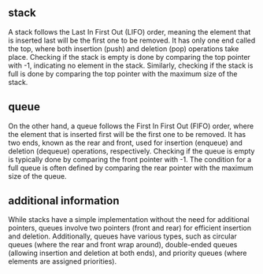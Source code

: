 ## stack
A stack follows the Last In First Out (LIFO) order, meaning the element that is inserted last will be the first one to be removed. It has only one end called the top, where both insertion (push) and deletion (pop) operations take place. Checking if the stack is empty is done by comparing the top pointer with -1, indicating no element in the stack. Similarly, checking if the stack is full is done by comparing the top pointer with the maximum size of the stack.
## queue
On the other hand, a queue follows the First In First Out (FIFO) order, where the element that is inserted first will be the first one to be removed. It has two ends, known as the rear and front, used for insertion (enqueue) and deletion (dequeue) operations, respectively. Checking if the queue is empty is typically done by comparing the front pointer with -1. The condition for a full queue is often defined by comparing the rear pointer with the maximum size of the queue.
## additional information
While stacks have a simple implementation without the need for additional pointers, queues involve two pointers (front and rear) for efficient insertion and deletion. Additionally, queues have various types, such as circular queues (where the rear and front wrap around), double-ended queues (allowing insertion and deletion at both ends), and priority queues (where elements are assigned priorities).

